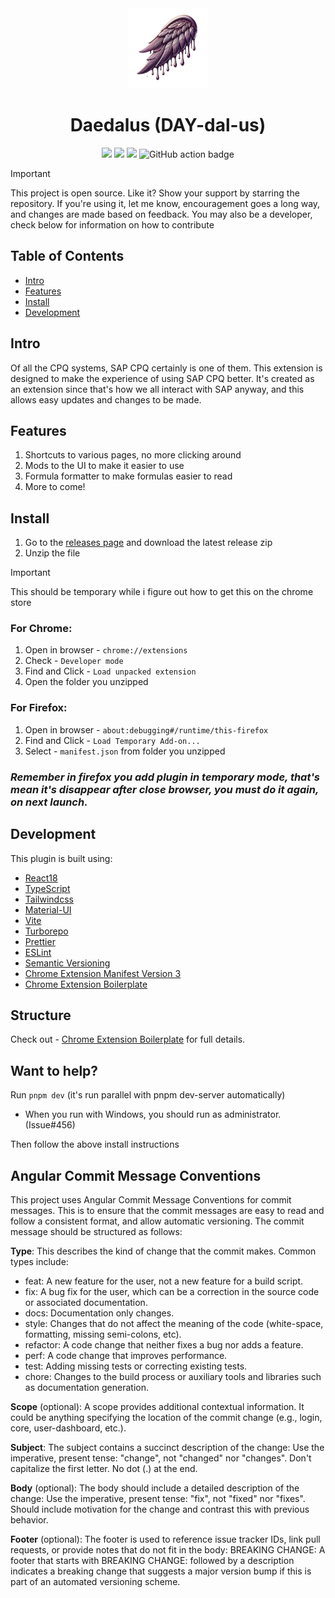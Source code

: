 <div align="center">
<img src="chrome-extension/public/icon-128.png" alt="logo"/>
<h1> Daedalus (DAY-dal-us) </h1>

![](https://img.shields.io/badge/React-61DAFB?style=flat-square&logo=react&logoColor=black)
![](https://img.shields.io/badge/Typescript-3178C6?style=flat-square&logo=typescript&logoColor=white)
![](https://badges.aleen42.com/src/vitejs.svg)
![GitHub action badge](https://github.com/LunaUrsa/sap-cpq-tools/actions/workflows/build-and-release.yml/badge.svg)

</div>

> [!IMPORTANT]
> This project is open source. Like it? Show your support by starring the repository.
> If you're using it, let me know, encouragement goes a long way, and changes are made based on feedback.
> You may also be a developer, check below for information on how to contribute

## Table of Contents

- [Intro](#intro)
- [Features](#features)
- [Install](#install)
- [Development](#structure)

## Intro <a name="intro"></a>

Of all the CPQ systems, SAP CPQ certainly is one of them. This extension is designed to make the experience of using SAP CPQ better. It's created as an extension since that's how we all interact with SAP anyway, and this allows easy updates and changes to be made.

## Features <a name="Features"></a>
1. Shortcuts to various pages, no more clicking around
2. Mods to the UI to make it easier to use
3. Formula formatter to make formulas easier to read
4. More to come!

## Install <a name="install"></a>
1. Go to the [releases page](https://github.com/LunaUrsa/sap-cpq-tools/releases) and download the latest release zip
2. Unzip the file

> [!IMPORTANT]
> This should be temporary while i figure out how to get this on the chrome store

### For Chrome: <a name="chrome"></a>
1. Open in browser - `chrome://extensions`
3. Check - `Developer mode`
4. Find and Click - `Load unpacked extension`
5. Open the folder you unzipped

### For Firefox: <a name="firefox"></a>
1. Open in browser - `about:debugging#/runtime/this-firefox`
3. Find and Click - `Load Temporary Add-on...`
4. Select - `manifest.json` from folder you unzipped

### <i>Remember in firefox you add plugin in temporary mode, that's mean it's disappear after close browser, you must do it again, on next launch.</i>

## Development <a name="features"></a>
This plugin is built using:
- [React18](https://reactjs.org/)
- [TypeScript](https://www.typescriptlang.org/)
- [Tailwindcss](https://tailwindcss.com/)
- [Material-UI](https://material-ui.com/)
- [Vite](https://vitejs.dev/)
- [Turborepo](https://turbo.build/repo)
- [Prettier](https://prettier.io/)
- [ESLint](https://eslint.org/)
- [Semantic Versioning](https://semver.org/)
- [Chrome Extension Manifest Version 3](https://developer.chrome.com/docs/extensions/mv3/intro/)
- [Chrome Extension Boilerplate](https://github.com/Jonghakseo/chrome-extension-boilerplate-react-vite)

## Structure <a name="structure"></a>
Check out - [Chrome Extension Boilerplate](https://github.com/Jonghakseo/chrome-extension-boilerplate-react-vite) for full details.

## Want to help?
Run `pnpm dev` (it's run parallel with pnpm dev-server automatically)
- When you run with Windows, you should run as administrator. (Issue#456)

Then follow the above install instructions

## Angular Commit Message Conventions

This project uses Angular Commit Message Conventions for commit messages. This is to ensure that the commit messages are easy to read and follow a consistent format, and allow automatic versioning. The commit message should be structured as follows:

**Type**: This describes the kind of change that the commit makes. Common types include:
* feat: A new feature for the user, not a new feature for a build script.
* fix: A bug fix for the user, which can be a correction in the source code or associated documentation.
* docs: Documentation only changes.
* style: Changes that do not affect the meaning of the code (white-space, formatting, missing semi-colons, etc).
* refactor: A code change that neither fixes a bug nor adds a feature.
* perf: A code change that improves performance.
* test: Adding missing tests or correcting existing tests.
* chore: Changes to the build process or auxiliary tools and libraries such as documentation generation.

**Scope** (optional): A scope provides additional contextual information. It could be anything specifying the location of the commit change (e.g., login, core, user-dashboard, etc.).

**Subject**: The subject contains a succinct description of the change:
    Use the imperative, present tense: "change", not "changed" nor "changes".
    Don't capitalize the first letter.
    No dot (.) at the end.

**Body** (optional): The body should include a detailed description of the change:
    Use the imperative, present tense: "fix", not "fixed" nor "fixes".
    Should include motivation for the change and contrast this with previous behavior.

**Footer** (optional): The footer is used to reference issue tracker IDs, link pull requests, or provide notes that do not fit in the body:
    BREAKING CHANGE: A footer that starts with BREAKING CHANGE: followed by a description indicates a breaking change that suggests a major version bump if this is part of an automated versioning scheme.
